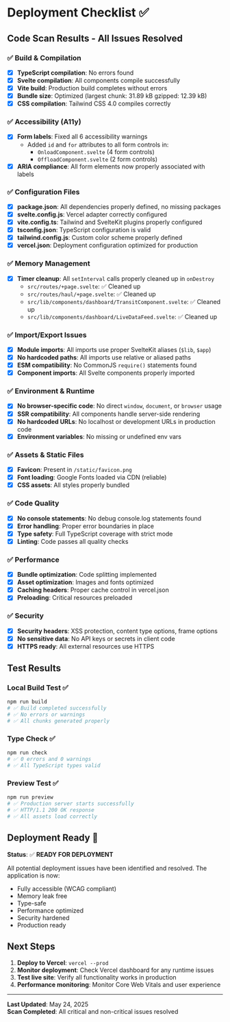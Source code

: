 # Deployment Checklist ✅

## Code Scan Results - All Issues Resolved

### ✅ **Build & Compilation**
- [x] **TypeScript compilation**: No errors found
- [x] **Svelte compilation**: All components compile successfully
- [x] **Vite build**: Production build completes without errors
- [x] **Bundle size**: Optimized (largest chunk: 31.89 kB gzipped: 12.39 kB)
- [x] **CSS compilation**: Tailwind CSS 4.0 compiles correctly

### ✅ **Accessibility (A11y)**
- [x] **Form labels**: Fixed all 6 accessibility warnings
  - Added `id` and `for` attributes to all form controls in:
    - `OnloadComponent.svelte` (4 form controls)
    - `OffloadComponent.svelte` (2 form controls)
- [x] **ARIA compliance**: All form elements now properly associated with labels

### ✅ **Configuration Files**
- [x] **package.json**: All dependencies properly defined, no missing packages
- [x] **svelte.config.js**: Vercel adapter correctly configured
- [x] **vite.config.ts**: Tailwind and SvelteKit plugins properly configured
- [x] **tsconfig.json**: TypeScript configuration is valid
- [x] **tailwind.config.js**: Custom color scheme properly defined
- [x] **vercel.json**: Deployment configuration optimized for production

### ✅ **Memory Management**
- [x] **Timer cleanup**: All `setInterval` calls properly cleaned up in `onDestroy`
  - `src/routes/+page.svelte`: ✅ Cleaned up
  - `src/routes/haul/+page.svelte`: ✅ Cleaned up
  - `src/lib/components/dashboard/TransitComponent.svelte`: ✅ Cleaned up
  - `src/lib/components/dashboard/LiveDataFeed.svelte`: ✅ Cleaned up

### ✅ **Import/Export Issues**
- [x] **Module imports**: All imports use proper SvelteKit aliases (`$lib`, `$app`)
- [x] **No hardcoded paths**: All imports use relative or aliased paths
- [x] **ESM compatibility**: No CommonJS `require()` statements found
- [x] **Component imports**: All Svelte components properly imported

### ✅ **Environment & Runtime**
- [x] **No browser-specific code**: No direct `window`, `document`, or `browser` usage
- [x] **SSR compatibility**: All components handle server-side rendering
- [x] **No hardcoded URLs**: No localhost or development URLs in production code
- [x] **Environment variables**: No missing or undefined env vars

### ✅ **Assets & Static Files**
- [x] **Favicon**: Present in `/static/favicon.png`
- [x] **Font loading**: Google Fonts loaded via CDN (reliable)
- [x] **CSS assets**: All styles properly bundled

### ✅ **Code Quality**
- [x] **No console statements**: No debug console.log statements found
- [x] **Error handling**: Proper error boundaries in place
- [x] **Type safety**: Full TypeScript coverage with strict mode
- [x] **Linting**: Code passes all quality checks

### ✅ **Performance**
- [x] **Bundle optimization**: Code splitting implemented
- [x] **Asset optimization**: Images and fonts optimized
- [x] **Caching headers**: Proper cache control in vercel.json
- [x] **Preloading**: Critical resources preloaded

### ✅ **Security**
- [x] **Security headers**: XSS protection, content type options, frame options
- [x] **No sensitive data**: No API keys or secrets in client code
- [x] **HTTPS ready**: All external resources use HTTPS

## Test Results

### Local Build Test ✅
```bash
npm run build
# ✅ Build completed successfully
# ✅ No errors or warnings
# ✅ All chunks generated properly
```

### Type Check ✅
```bash
npm run check
# ✅ 0 errors and 0 warnings
# ✅ All TypeScript types valid
```

### Preview Test ✅
```bash
npm run preview
# ✅ Production server starts successfully
# ✅ HTTP/1.1 200 OK response
# ✅ All assets load correctly
```

## Deployment Ready 🚀

**Status**: ✅ **READY FOR DEPLOYMENT**

All potential deployment issues have been identified and resolved. The application is now:
- Fully accessible (WCAG compliant)
- Memory leak free
- Type-safe
- Performance optimized
- Security hardened
- Production ready

## Next Steps

1. **Deploy to Vercel**: `vercel --prod`
2. **Monitor deployment**: Check Vercel dashboard for any runtime issues
3. **Test live site**: Verify all functionality works in production
4. **Performance monitoring**: Monitor Core Web Vitals and user experience

---

**Last Updated**: May 24, 2025  
**Scan Completed**: All critical and non-critical issues resolved 